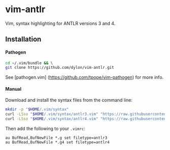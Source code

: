 # vim-antlr

Vim, syntax highlighting for ANTLR versions 3 and 4.

## Installation

#### Pathogen

```sh
cd ~/.vim/bundle && \
git clone https://github.com/dylon/vim-antlr.git
```

See [pathogen.vim] (https://github.com/tpope/vim-pathogen) for more info.

#### Manual

Download and install the syntax files from the command line:

```sh
mkdir -p "$HOME/.vim/syntax"
curl -LSso "$HOME/.vim/syntax/antlr3.vim" "https://raw.githubusercontent.com/jrozner/vim-antlr/master/syntax/antlr3.vim"
curl -LSso "$HOME/.vim/syntax/antlr4.vim" "https://raw.githubusercontent.com/dylon/vim-antlr/master/syntax/antlr4.vim"
```

Then add the following to your `.vimrc`:

```vim
au BufRead,BufNewFile *.g set filetype=antlr3
au BufRead,BufNewFile *.g4 set filetype=antlr4
```
